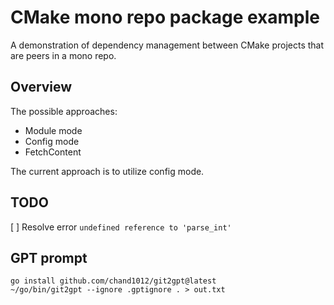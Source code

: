 # CMake mono repo package example

A demonstration of dependency management between CMake projects that are peers in a mono repo.


## Overview

The possible approaches:

- Module mode
- Config mode
- FetchContent

The current approach is to utilize config mode.


## TODO

[ ] Resolve error `undefined reference to 'parse_int'`

## GPT prompt

```
go install github.com/chand1012/git2gpt@latest
~/go/bin/git2gpt --ignore .gptignore . > out.txt
```